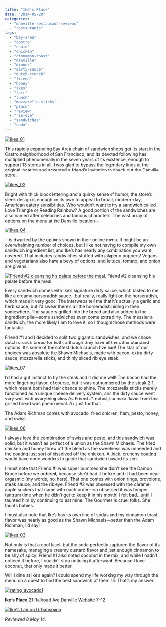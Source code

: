 ```yaml
---
title: "Ike's Place"
date: "2014-05-20"
categories:
  - "danville-restaurant-reviews"
  - "restaurants"
tags:
  - "bay-area"
  - "castro"
  - "chain"
  - "chicken"
  - "cinnamon-toast"
  - "danville"
  - "dinner"
  - "dirty-sauce"
  - "dutch-crunch"
  - "friend"
  - "honey"
  - "ikes"
  - "lair"
  - "lunch"
  - "mozzarella-sticks"
  - "place"
  - "review"
  - "rib-eye"
  - "sandwiches"
  - "soda"
---
```


[![ikes_01](http://s3.amazonaws.com/thegourmez-wpmedia/2014/05/ikes_01-500x430.jpg)](http://www.thegourmez.com/2014/05/ikes-place/ikes_01/)

This rapidly expanding Bay Area chain of sandwich shops got its start in the Castro neighborhood of San Francisco, and its devoted following has multiplied phenomenally in the seven years of its existence, enough to  support 13 stores in all. I was glad to bypass the legendary lines at the original location and accepted a friend’s invitation to check out the Danville store.

[![ikes_02](http://s3.amazonaws.com/thegourmez-wpmedia/2014/05/ikes_02-500x332.jpg)](http://www.thegourmez.com/2014/05/ikes-place/ikes_02/)

Bright with thick block lettering and a quirky sense of humor, the store’s sleek design is enough on its own to appeal to broad, modern-day, American eatery sensibilities. Who wouldn’t want to try a sandwich called Love Triangle or Reading Rainbow? A good portion of the sandwiches are also named after celebrities and famous characters. The vast array of options on the menu at the Danville location—

[![ikes_04](http://s3.amazonaws.com/thegourmez-wpmedia/2014/05/ikes_04-500x332.jpg)](http://www.thegourmez.com/2014/05/ikes-place/ikes_04/)

\--is dwarfed by the options shown in their online menu. It might be an overwhelming number of choices, but I like not having to compile my own sandwich ingredient list, and Ike’s has nearly any combination you want covered. That includes sandwiches stuffed with jalapeno poppers! Vegans and vegetarians also have a bevy of options, and lettuce, tomato, and onion are givens.




<div class="caption">

[![Friend #2 cleansing his palate before the meal.](http://s3.amazonaws.com/thegourmez-wpmedia/2014/05/ikes_05-332x500.jpg)](http://www.thegourmez.com/2014/05/ikes-place/ikes_05/) Friend #2 cleansing his palate before the meal.</div>


Every sandwich comes with Ike’s signature dirty sauce, which tasted to me like a creamy horseradish sauce…but really, really light on the horseradish, which made it very good. The interwebs tell me that it’s actually a garlic and herb sauce, but I’d swear there’s a little horseradish hiding in their somewhere. The sauce is grilled into the bread and also added to the ingredient pile—some sandwiches even come extra dirty. The messier a sandwich, the more likely I am to love it, so I thought those methods were fantastic.

Friend #1 and I decided to split two gigantic sandwiches, and we chose dutch crunch bread for both, although they have all the other standard options. It’s some of the softest dutch crunch I’ve had! The star of our choices was absolute the Shawn Michaels, made with bacon, extra dirty sauce, mozzarella sticks, and thinly sliced rib eye steak.

[![ikes_07](http://s3.amazonaws.com/thegourmez-wpmedia/2014/05/ikes_07-500x332.jpg)](http://www.thegourmez.com/2014/05/ikes-place/ikes_07/)

I’d had a gut instinct to try the steak and it did me well! The bacon had the more lingering flavor, of course, but it was outnumbered by the steak 2:1, which meant both had their chance to shine. The mozzarella sticks merely functioned as a unique cheese delivery system, and the dirty sauce went very well with everything else. As Friend #1 noted, the herb flavor from the grilled bread was phenomenal. A+ just for that.

The Adam Richman comes with avocado, fried chicken, ham, pesto, honey, and swiss.

[![ikes_06](http://s3.amazonaws.com/thegourmez-wpmedia/2014/05/ikes_06-500x284.jpg)](http://www.thegourmez.com/2014/05/ikes-place/ikes_06/)

I always love the combination of swiss and pesto, and this sandwich was solid, but it wasn’t as perfect of a union as the Shawn Michaels. The fried chicken and honey threw off the blend as the sweetness was unneeded and the coating just sort of dissolved off the chicken. A thick, crunchy coating would have done wonders to guide that sandwich toward its zen.

I must note that Friend #1 was super bummed she didn’t see the Damon Bruce before we ordered, because she’d had it before and it had been near-orgasmic (my words, not hers). That one comes with onion rings, provolone, steak sauce, and the rib eye. Friend #2 was obsessed with the caramel apple suckers that came with each order—so obsessed it was temper tantrum time when he didn’t get to keep it in his mouth! I felt bad…until I taunted him by continuing to eat mine. The Gourmez is cruel folks. She taunts babies.

I must also note that Ike’s has its own line of sodas and my cinnamon toast flavor was nearly as good as the Shawn Michaels—better than the Adam Richman, I’d say!

[![ikes_03](http://s3.amazonaws.com/thegourmez-wpmedia/2014/05/ikes_03-332x500.jpg)](http://www.thegourmez.com/2014/05/ikes-place/ikes_03/)

Not only is that a cool label, but the soda perfectly captured the flavor of its namesake, managing a creamy custard flavor and just enough cinnamon to be shy of spicy. Friend #1 also noted coconut in the mix, and while I hadn’t noticed it before, I couldn’t stop noticing it afterward. Because I love coconut, that only made it better.

Will I dine at Ike’s again? I could spend my life working my way through the menu on a quest to find the best sandwich of them all. That’s my answer.

[![rating_avocado1](http://s3.amazonaws.com/thegourmez-wpmedia/2009/02/rating_avocado1.gif)](http://www.thegourmez.com/2009/02/restaurant-review-nanas-durham/rating_avocado1/)

**Ike’s Place** 21 Railroad Ave Danville [Website](http://ilikeikesplace.com/) $7–$12

[![Ike's Lair on Urbanspoon](http://www.urbanspoon.com/b/link/1771619/minilink.gif)](http://www.urbanspoon.com/r/6/1771619/restaurant/Ikes-Lair-Danville)

_Reviewed 8 May 14._
